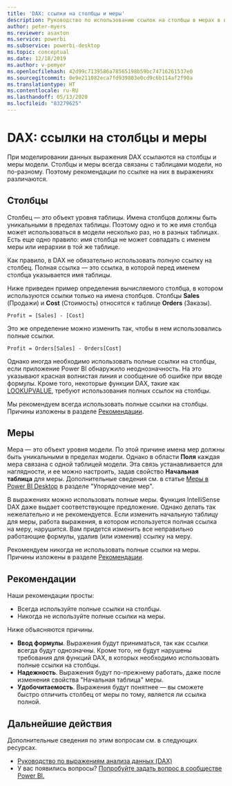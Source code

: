 ```yaml
---
title: 'DAX: ссылки на столбцы и меры'
description: Руководство по использованию ссылок на столбцы в мерах в выражениях DAX.
author: peter-myers
ms.reviewer: asaxton
ms.service: powerbi
ms.subservice: powerbi-desktop
ms.topic: conceptual
ms.date: 12/18/2019
ms.author: v-pemyer
ms.openlocfilehash: 42d99c7139586a78565198b59bc74716261537e0
ms.sourcegitcommit: 0e9e211082eca7fd939803e0cd9c6b114af2f90a
ms.translationtype: HT
ms.contentlocale: ru-RU
ms.lasthandoff: 05/13/2020
ms.locfileid: "83279625"
---
```

# <a name="dax-column-and-measure-references"></a>DAX: ссылки на столбцы и меры

При моделировании данных выражения DAX ссылаются на столбцы и меры модели. Столбцы и меры всегда связаны с таблицами модели, но по-разному. Поэтому рекомендации по ссылке на них в выражениях различаются.

## <a name="columns"></a>Столбцы

Столбец — это объект уровня таблицы. Имена столбцов должны быть уникальными в пределах таблицы. Поэтому одно и то же имя столбца может использоваться в модели несколько раз, но в разных таблицах. Есть еще одно правило: имя столбца не может совпадать с именем меры или иерархии в той же таблице.

Как правило, в DAX не обязательно использовать _полную_ ссылку на столбец. Полная ссылка — это ссылка, в которой перед именем столбца указывается имя таблицы.

Ниже приведен пример определения вычисляемого столбца, в котором используются ссылки только на имена столбцов. Столбцы **Sales** (Продажи) и **Cost** (Стоимость) относятся к таблице **Orders** (Заказы).

```dax
Profit = [Sales] - [Cost]
```

Это же определение можно изменить так, чтобы в нем использовались полные ссылки.

```dax
Profit = Orders[Sales] - Orders[Cost]
```

Однако иногда необходимо использовать полные ссылки на столбцы, если приложение Power BI обнаружило неоднозначность. На это указывают красная волнистая линия и сообщение об ошибке при вводе формулы. Кроме того, некоторые функции DAX, такие как [LOOKUPVALUE](/dax/lookupvalue-function-dax), требуют использования полных ссылок на столбцы.

Мы рекомендуем всегда использовать полные ссылки на столбцы. Причины изложены в разделе [Рекомендации](#recommendations).

## <a name="measures"></a>Меры

Мера — это объект уровня модели. По этой причине имена мер должны быть уникальными в пределах модели. Однако в области **Поля** каждая мера связана с одной таблицей модели. Эта связь устанавливается для наглядности, и ее можно настроить, задав свойство **Начальная таблица** для меры. Дополнительные сведения см. в статье [Меры в Power BI Desktop](../transform-model/desktop-measures.md#organizing-your-measures) в разделе "Упорядочение мер".

В выражениях можно использовать полные меры. Функция IntelliSense DAX даже выдает соответствующее предложение. Однако делать так нежелательно и не рекомендуется. Если изменить начальную таблицу для меры, работа выражения, в котором используется полная ссылка на меру, нарушится. Вам придется изменить все неправильно работающие формулы, удалив (или изменив) ссылку на меру.

Рекомендуем никогда не использовать полные ссылки на меры. Причины изложены в разделе [Рекомендации](#recommendations).

## <a name="recommendations"></a>Рекомендации

Наши рекомендации просты:

- Всегда используйте полные ссылки на столбцы.
- Никогда не используйте полные ссылки на меры.

Ниже объясняются причины.

- **Ввод формулы**. Выражения будут приниматься, так как ссылки всегда будут однозначны. Кроме того, не будут нарушены требования для функций DAX, в которых необходимо использовать полные ссылки на столбцы.
- **Надежность**. Выражения будут по-прежнему работать, даже после изменения свойства "Начальная таблица" меры.
- **Удобочитаемость**. Выражения будут понятнее — вы сможете быстро отличить столбец от меры по тому, является ли ссылка полной.

## <a name="next-steps"></a>Дальнейшие действия

Дополнительные сведения по этим вопросам см. в следующих ресурсах.

- [Руководство по выражениям анализа данных (DAX)](/dax/)
- У вас появились вопросы? [Попробуйте задать вопрос в сообществе Power BI.](https://community.powerbi.com/)

